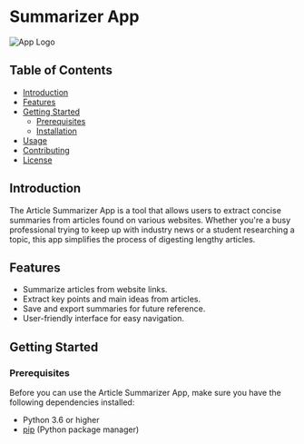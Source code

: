 # Summarizer App

![App Logo](link_to_your_app_logo.png)

## Table of Contents
- [Introduction](#introduction)
- [Features](#features)
- [Getting Started](#getting-started)
  - [Prerequisites](#prerequisites)
  - [Installation](#installation)
- [Usage](#usage)
- [Contributing](#contributing)
- [License](#license)

## Introduction

The Article Summarizer App is a tool that allows users to extract concise summaries from articles found on various websites. Whether you're a busy professional trying to keep up with industry news or a student researching a topic, this app simplifies the process of digesting lengthy articles.

## Features

- Summarize articles from website links.
- Extract key points and main ideas from articles.
- Save and export summaries for future reference.
- User-friendly interface for easy navigation.

## Getting Started

### Prerequisites

Before you can use the Article Summarizer App, make sure you have the following dependencies installed:

- Python 3.6 or higher
- [pip](https://pip.pypa.io/en/stable/installation/) (Python package manager)

